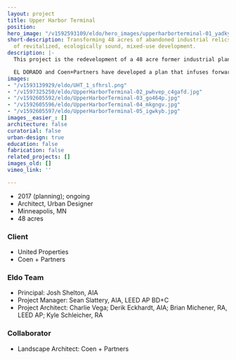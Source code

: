 ```yaml
---
layout: project
title: Upper Harbor Terminal
position: 
hero_image: "/v1592593109/eldo/hero_images/upperharborterminal-01_yadkyl.jpg"
short-description: Transforming 48 acres of abandoned industrial relics into 100 acres
  of revitalized, ecologically sound, mixed-use development.
description: |-
  This project is the redevelopment of a 48 acre former industrial plant along the Mississippi River approximately four miles north of downtown Minneapolis. The site, once a thriving source of job creation and economic vitality, now sits wholly abandoned, and poses an environmental threat to the river and the surrounding neighborhood.

  EL DORADO and Coen+Partners have developed a plan that infuses forward-thinking transit strategies into a mixed use development to sustain and modernize the former industrial site. Innovative approaches to corridor design strengthen connections to an existing local workforce while offering sustainable and performative environmental strategies to assist in remediating the brownfield conditions found throughout the site. The project will ultimately evolve as a public-private partnership with the City of Minneapolis, introducing an extensive riverfront park, multi-modal transportation systems, a new outdoor music venue design by SHoP Architects, and new models for dense, mixed income housing.
images:
- "/v1593139929/eldo/UHT_1_sfhrsl.png"
- "/v1597325250/eldo/UpperHarborTerminal-02_pwhvep_c4gafd.jpg"
- "/v1592605592/eldo/UpperHarborTerminal-03_go464p.jpg"
- "/v1592605596/eldo/UpperHarborTerminal-04_mkgngv.jpg"
- "/v1592605597/eldo/UpperHarborTerminal-05_igwkyb.jpg"
images__easier_: []
architecture: false
curatorial: false
urban-design: true
education: false
fabrication: false
related_projects: []
images_old: []
vimeo_link: ''

---
```

* 2017 (planning); ongoing
* Architect, Urban Designer
* Minneapolis, MN
* 48 acres

### Client

* United Properties
* Coen + Partners

### Eldo Team

* Principal: Josh Shelton, AIA
* Project Manager: Sean Slattery, AIA, LEED AP BD+C
* Project Architect: Charlie Vega; Derik Eckhardt, AIA; Brian Michener, RA, LEED AP; Kyle Schleicher, RA

### Collaborator

* Landscape Architect: Coen + Partners